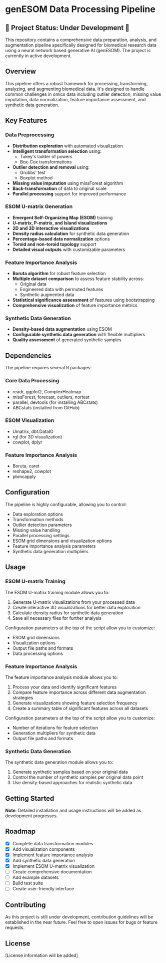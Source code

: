 # genESOM Data Processing Pipeline

## 🚧 Project Status: Under Development 🚧

This repository contains a comprehensive data preparation, analysis, and augmentation pipeline specifically designed for biomedical research data using a neural network based generative AI (genESOM). The project is currently in active development.

## Overview

This pipeline offers a robust framework for processing, transforming, analyzing, and augmenting biomedical data. It's designed to handle common challenges in omics data including outlier detection, missing value imputation, data normalization, feature importance assessment, and synthetic data generation.

## Key Features

### Data Preprocessing
- **Distribution exploration** with automated visualization
- **Intelligent transformation selection** using:
  - Tukey's ladder of powers
  - Box-Cox transformations
- **Outlier detection and removal** using:
  - Grubbs' test
  - Boxplot method
- **Missing value imputation** using missForest algorithm
- **Back-transformation** of data to original scale
- **Parallel processing** support for improved performance

### ESOM U-matrix Generation
- **Emergent Self-Organizing Map (ESOM)** training
- **U-matrix, P-matrix, and Island visualizations**
- **2D and 3D interactive visualizations**
- **Density radius calculation** for synthetic data generation
- **Percentage-based data normalization** options
- **Toroid and non-toroid topology** support
- **Detailed visual outputs** with customizable parameters

### Feature Importance Analysis
- **Boruta algorithm** for robust feature selection
- **Multiple dataset comparison** to assess feature stability across:
  - Original data
  - Engineered data with permuted features
  - Synthetic augmented data
- **Statistical significance assessment** of features using bootstrapping
- **Comprehensive visualization** of feature importance metrics

### Synthetic Data Generation
- **Density-based data augmentation** using ESOM
- **Configurable synthetic data generation** with flexible multipliers
- **Quality assessment** of generated synthetic samples

## Dependencies

The pipeline requires several R packages:

### Core Data Processing
- readr, ggplot2, ComplexHeatmap
- missForest, forecast, outliers, nortest
- parallel, devtools (for installing ABCstats)
- ABCstats (installed from GitHub)

### ESOM Visualization
- Umatrix, dbt.DataIO
- rgl (for 3D visualization)
- cowplot, dplyr

### Feature Importance Analysis
- Boruta, caret
- reshape2, cowplot
- pbmcapply

## Configuration

The pipeline is highly configurable, allowing you to control:

- Data exploration options
- Transformation methods
- Outlier detection parameters
- Missing value handling
- Parallel processing settings
- ESOM grid dimensions and visualization options
- Feature importance analysis parameters
- Synthetic data generation multipliers

## Usage

### ESOM U-matrix Training

The ESOM U-matrix training module allows you to:

1. Generate U-matrix visualizations from your processed data
2. Create interactive 3D visualizations for better data exploration
3. Calculate density radius for synthetic data generation
4. Save all necessary files for further analysis

Configuration parameters at the top of the script allow you to customize:
- ESOM grid dimensions
- Visualization options
- Output file paths and formats
- Data processing options

### Feature Importance Analysis

The feature importance analysis module allows you to:

1. Process your data and identify significant features
2. Compare feature importance across different data augmentation strategies
3. Generate visualizations showing feature selection frequency
4. Create a summary table of significant features across all datasets

Configuration parameters at the top of the script allow you to customize:
- Number of iterations for feature selection
- Generation multipliers for synthetic data
- Output file paths and formats

### Synthetic Data Generation

The synthetic data generation module allows you to:
1. Generate synthetic samples based on your original data
2. Control the number of synthetic samples per original data point
3. Use density-based approaches for realistic synthetic data

## Getting Started

**Note**: Detailed installation and usage instructions will be added as development progresses.

## Roadmap

- [x] Complete data transformation modules
- [x] Add visualization components
- [x] Implement feature importance analysis
- [x] Add synthetic data generation
- [x] Implement ESOM U-matrix visualization
- [ ] Create comprehensive documentation
- [ ] Add example datasets
- [ ] Build test suite
- [ ] Create user-friendly interface

## Contributing

As this project is still under development, contribution guidelines will be established in the near future. Feel free to open issues for bugs or feature requests.

## License

[License information will be added]